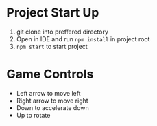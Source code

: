 # Project Start Up

1. git clone into preffered directory
2. Open in IDE and run `npm install` in project root
3. `npm start` to start project

# Game Controls

- Left arrow to move left
- Right arrow to move right
- Down to accelerate down
- Up to rotate
